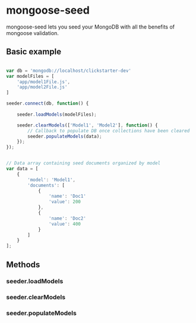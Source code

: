 # mongoose-seed

mongoose-seed lets you seed your MongoDB with all the benefits of mongoose validation.  

## Basic example

```javascript

var db = 'mongodb://localhost/clickstarter-dev'
var modelFiles = [
	'app/model1File.js',
	'app/model2File.js'
]

seeder.connect(db, function() {
	
	seeder.loadModels(modelFiles);

	seeder.clearModels(['Model1', 'Model2'], function() {
		// Callback to populate DB once collections have been cleared
		seeder.populateModels(data);
	});
});


// Data array containing seed documents organized by model
var data = [
	{ 
		'model': 'Model1',
		'documents': [
			{
				'name': 'Doc1'
				'value': 200
			},
			{
				'name': 'Doc2'
				'value': 400
			}
		]
	}
];	


```

## Methods

### seeder.loadModels

### seeder.clearModels

### seeder.populateModels

